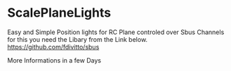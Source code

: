 # ScalePlaneLights
Easy and Simple Position lights for RC Plane controled over Sbus Channels
for this you need the Libary from the Link below.
https://github.com/fdivitto/sbus  

More Informations in a few Days
